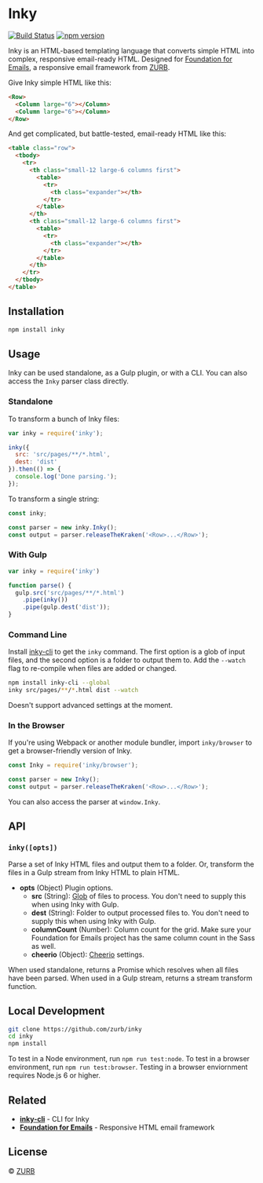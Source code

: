 # Inky

[![Build Status](https://travis-ci.org/zurb/inky.svg?branch=master)](https://travis-ci.org/zurb/inky) [![npm version](https://badge.fury.io/js/inky.svg)](https://badge.fury.io/js/inky)

Inky is an HTML-based templating language that converts simple HTML into complex, responsive email-ready HTML. Designed for [Foundation for Emails](http://foundation.zurb.com/emails), a responsive email framework from [ZURB](http://zurb.com).

Give Inky simple HTML like this:

```html
<Row>
  <Column large="6"></Column>
  <Column large="6"></Column>
</Row>
```

And get complicated, but battle-tested, email-ready HTML like this:

```html
<table class="row">
  <tbody>
    <tr>
      <th class="small-12 large-6 columns first">
        <table>
          <tr>
            <th class="expander"></th>
          </tr>
        </table>
      </th>
      <th class="small-12 large-6 columns first">
        <table>
          <tr>
            <th class="expander"></th>
          </tr>
        </table>
      </th>
    </tr>
  </tbody>
</table>
```

## Installation

```bash
npm install inky
```

## Usage

Inky can be used standalone, as a Gulp plugin, or with a CLI. You can also access the `Inky` parser class directly.

### Standalone

To transform a bunch of Inky files:

```js
var inky = require('inky');

inky({
  src: 'src/pages/**/*.html',
  dest: 'dist'
}).then(() => {
  console.log('Done parsing.');
});
```

To transform a single string:

```js
const inky;

const parser = new inky.Inky();
const output = parser.releaseTheKraken('<Row>...</Row>');
```

### With Gulp

```js
var inky = require('inky')

function parse() {
  gulp.src('src/pages/**/*.html')
    .pipe(inky())
    .pipe(gulp.dest('dist'));
}
```

### Command Line

Install [inky-cli](https://github.com/zurb/inky-cli) to get the `inky` command. The first option is a glob of input files, and the second option is a folder to output them to. Add the `--watch` flag to re-compile when files are added or changed.

```bash
npm install inky-cli --global
inky src/pages/**/*.html dist --watch
```

Doesn't support advanced settings at the moment.

### In the Browser

If you're using Webpack or another module bundler, import `inky/browser` to get a browser-friendly version of Inky.

```js
const Inky = require('inky/browser');

const parser = new Inky();
const output = parser.releaseTheKraken('<Row>...</Row>');
```

You can also access the parser at `window.Inky`.

## API

### `inky([opts])`

Parse a set of Inky HTML files and output them to a folder. Or, transform the files in a Gulp stream from Inky HTML to plain HTML.

- **opts** (Object) Plugin options.
  - **src** (String): [Glob](https://www.npmjs.com/package/glob) of files to process. You don't need to supply this when using Inky with Gulp.
  - **dest** (String): Folder to output processed files to. You don't need to supply this when using Inky with Gulp.
  - **columnCount** (Number): Column count for the grid. Make sure your Foundation for Emails project has the same column count in the Sass as well.
  - **cheerio** (Object): [Cheerio](https://www.npmjs.com/package/cheerio) settings.

When used standalone, returns a Promise which resolves when all files have been parsed. When used in a Gulp stream, returns a stream transform function.

## Local Development

```bash
git clone https://github.com/zurb/inky
cd inky
npm install
```

To test in a Node environment, run `npm run test:node`. To test in a browser environment, run `npm run test:browser`. Testing in a browser enviornment requires Node.js 6 or higher.

## Related

- **[inky-cli](https://github.com/zurb/inky-cli)** - CLI for Inky
- **[Foundation for Emails](http://foundation.zurb.com/inky)** - Responsive HTML email framework

## License

&copy; [ZURB](https://zurb.com)
